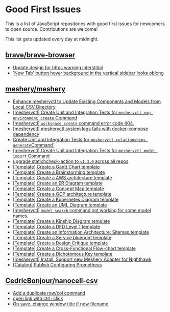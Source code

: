 # Good First Issues

This is a list of JavaScript repositories with good first issues for newcomers to open source. Contributions are welcome!

This list gets updated every day at midnight.

## [brave/brave-browser](https://github.com/brave/brave-browser)

- [Update design for https warning interstitial](https://github.com/brave/brave-browser/issues/21669)
- ['New Tab' button hover background in the vertical sidebar looks oblong](https://github.com/brave/brave-browser/issues/40323)

## [meshery/meshery](https://github.com/meshery/meshery)

- [Enhance mesheryctl to Update Existing Components and Models from Local CSV Directory](https://github.com/meshery/meshery/issues/12134)
- [[mesheryctl] Create Unit and Integration Tests for `mesheryctl exp environment create` Command](https://github.com/meshery/meshery/issues/12138)
- [[mesheryctl] `workspace create` command error code 404.](https://github.com/meshery/meshery/issues/11312)
- [[mesheryctl] mesheryctl system logs fails with docker-compose dependency](https://github.com/meshery/meshery/issues/10777)
- [Create Unit and Integration Tests for `mesheryctl relationships generate`Command`](https://github.com/meshery/meshery/issues/12135)
- [[mesheryctl] Create Unit and Integration Tests for `mesheryctl model import` Command](https://github.com/meshery/meshery/issues/12137)
- [upgrade statichcheck-action to `v1.3.0` across all repos](https://github.com/meshery/meshery/issues/13041)
- [[Template] Create a Gantt Chart template](https://github.com/meshery/meshery/issues/12461)
- [[Template] Create a Brainstorming template](https://github.com/meshery/meshery/issues/12503)
- [[Template] Create a AWS architecture template](https://github.com/meshery/meshery/issues/12500)
- [[Template] Create an ER Diagram template](https://github.com/meshery/meshery/issues/12450)
- [[Template] Create a Concept Map template](https://github.com/meshery/meshery/issues/12454)
- [[Template] Create a GCP architecture template](https://github.com/meshery/meshery/issues/12498)
- [[Template] Create a Kubernetes Diagram template](https://github.com/meshery/meshery/issues/12462)
- [[Template] Create an UML Diagram template](https://github.com/meshery/meshery/issues/12451)
- [[mesheryctl] `model search` command not working for some model names.](https://github.com/meshery/meshery/issues/11319)
- [[Template] Create a Kinship Diagram template](https://github.com/meshery/meshery/issues/12452)
- [[Template] Create a DFD Level 1 template](https://github.com/meshery/meshery/issues/12501)
- [[Template] Create an Information Architecture: Sitemap template](https://github.com/meshery/meshery/issues/12464)
- [[Template] Create a Service blueprint template ](https://github.com/meshery/meshery/issues/12497)
- [[Template] Create a Design Critique template](https://github.com/meshery/meshery/issues/12502)
- [[Template] Create a Cross-Functional Flow-chart template](https://github.com/meshery/meshery/issues/12504)
- [[Template] Create a Dichotomous Key template](https://github.com/meshery/meshery/issues/12463)
- [[mesheryctl] Install: Support new Meshery Adapter for Nighthawk](https://github.com/meshery/meshery/issues/10371)
- [[Catalog] Publish Configuring Prometheus](https://github.com/meshery/meshery/issues/9626)

## [CedricBonjour/nanocell-csv](https://github.com/CedricBonjour/nanocell-csv)

- [Add a duplicate row/col command](https://github.com/CedricBonjour/nanocell-csv/issues/4)
- [open link with ctrl+click](https://github.com/CedricBonjour/nanocell-csv/issues/3)
- [On save, change window title if new filename](https://github.com/CedricBonjour/nanocell-csv/issues/7)

